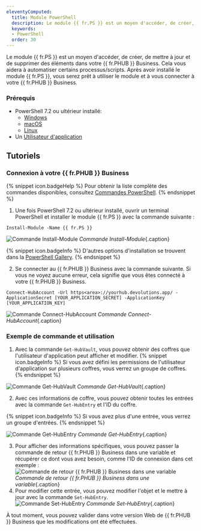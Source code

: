```yaml
---
eleventyComputed:
  title: Module PowerShell
  description: Le module {{ fr.PS }} est un moyen d'accéder, de créer, de mettre à jour et de supprimer des éléments dans votre {{ fr.PHUB }} Business. Cela vous aidera à automatiser certains processus/scripts.
  keywords:
  - PowerShell
  order: 30
---
```

Le module {{ fr.PS }} est un moyen d'accéder, de créer, de mettre à jour et de supprimer des éléments dans votre {{ fr.PHUB }} Business. Cela vous aidera à automatiser certains processus/scripts. Après avoir installé le module {{ fr.PS }}, vous serez prêt à utiliser le module et à vous connecter à votre {{ fr.PHUB }} Business.  

### Prérequis 

* PowerShell 7.2 ou ultérieur installé:  
    * [Windows](https://learn.microsoft.com/fr-fr/powershell/scripting/install/installing-powershell-on-windows)  
    * [macOS](https://learn.microsoft.com/fr-fr/powershell/scripting/install/installing-powershell-on-macos)  
    * [Linux](https://learn.microsoft.com/fr-fr/powershell/scripting/install/installing-powershell-on-linux)  
* Un [Utilisateur d'application](/fr/hub/web-interface/hub-overview/administration/management/application-users/)  

## Tutoriels 

### Connexion à votre {{ fr.PHUB }} Business 

{% snippet icon.badgeHelp %} 
Pour obtenir la liste complète des commandes disponibles, consultez [Commandes PowerShell](/fr/hub/powershell-module/powershell-commands/). 
{% endsnippet %}
 
1. Une fois PowerShell 7.2 ou ultérieur installé, ouvrir un terminal PowerShell et installer le module {{ fr.PS }} avec la commande suivante :  

`Install-Module -Name {{ fr.PS }}`  

![Commande Install-Module](/img/fr/hub/Hub2015.png) 
*Commande Install-Module*{.caption}

{% snippet icon.badgeInfo %} 
D'autres options d'installation se trouvent dans la [PowerShell Gallery](https://www.powershellgallery.com/packages/devolutions.powershell/). 
{% endsnippet %}
 
2. Se connecter au {{ fr.PHUB }} Business avec la commande suivante. Si vous ne voyez aucune erreur, cela signifie que vous êtes connecté à votre {{ fr.PHUB }} Business. 

`Connect-HubAccount -Url https<area>://yourhub.devolutions.app/ -ApplicationSecret [YOUR_APPLICATION_SECRET] -ApplicationKey [YOUR_APPLICATION_KEY]`  

![Commande Connect-HubAccount](/img/fr/hub/Hub4059.png) 
*Commande Connect-HubAccount*{.caption}

### Exemple de commande et utilisation 

1. Avec la commande `Get-HubVault`, vous pouvez obtenir des coffres que l'utilisateur d'application peut afficher et modifier. 
{% snippet icon.badgeInfo %} 
Si vous avez défini les permissions de l'utilisateur d'application sur plusieurs coffres, vous verrez un groupe de coffres. 
{% endsnippet %}
 
![Commande Get-HubVault](/img/fr/hub/Hub4060.png) 
*Commande Get-HubVault*{.caption}

2. Avec ces informations de coffre, vous pouvez obtenir toutes les entrées avec la commande `Get-HubEntry` et l'ID du coffre. 

{% snippet icon.badgeInfo %} 
Si vous avez plus d'une entrée, vous verrez un groupe d'entrées. 
{% endsnippet %}
 
![Commande Get-HubEntry](/img/fr/hub/Hub4061.png) 
*Commande Get-HubEntry*{.caption}

3. Pour afficher des informations spécifiques, vous pouvez passer la commande de retour {{ fr.PHUB }} Business dans une variable et récupérer ce dont vous avez besoin, comme l'ID de connexion dans cet exemple :  
![Commande de retour {{ fr.PHUB }} Business dans une variable](/img/fr/hub/Hub4062.png)
*Commande de retour {{ fr.PHUB }} Business dans une variable*{.caption}
1. Pour modifier cette entrée, vous pouvez modifier l'objet et le mettre à jour avec la commande `Set-HubEntry`.  
![Commande Set-HubEntry](/img/fr/hub/Hub4063.png)
*Commande Set-HubEntry*{.caption} 

À tout moment, vous pouvez valider dans votre version Web de {{ fr.PHUB }} Business que les modifications ont été effectuées. 
